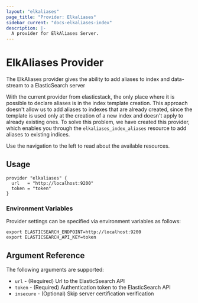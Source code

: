 ```yaml
---
layout: "elkaliases"
page_title: "Provider: Elkaliases"
sidebar_current: "docs-elkaliases-index"
description: |-
  A provider for ElkAliases Server.
---
```


# ElkAliases Provider

The ElkAliases provider gives the ability to add aliases to index and data-stream to a ElasticSearch server

With the current provider from elasticstack, the only place where it is possible to declare aliases is in the index template creation.
This approach doesn't allow us to add aliases to indexes that are already created, since the template is used only at the creation of a new index and doesn't apply to already existing ones.
To solve this problem, we have created this provider, which enables you through the `elkaliases_index_aliases` resource to add aliases to existing indices.

Use the navigation to the left to read about the available resources.

## Usage

```hcl
provider "elkaliases" {
  url   = "http://localhost:9200"
  token = "token"
}
```

### Environment Variables
Provider settings can be specified via environment variables as follows:

```shell
export ELASTICSEARCH_ENDPOINT=http://localhost:9200
export ELASTICSEARCH_API_KEY=token
```

## Argument Reference

The following arguments are supported:

* `url` - (Required) Url to the ElasticSsearch API
* `token` - (Required) Authentication token to the ElasticSearch API
* `insecure` - (Optional) Skip server certification verification
